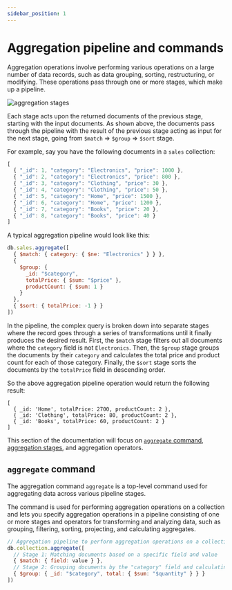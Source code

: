 ```yaml
---
sidebar_position: 1
---
```


# Aggregation pipeline and commands

Aggregation operations involve performing various operations on a large number of data records, such as data grouping, sorting, restructuring, or modifying.
These operations pass through one or more stages, which make up a pipeline.

![aggregation stages](/img/docs/aggregation-stages.jpg)

Each stage acts upon the returned documents of the previous stage, starting with the input documents.
As shown above, the documents pass through the pipeline with the result of the previous stage acting as input for the next stage, going from `$match` => `$group` => `$sort` stage.

For example, say you have the following documents in a `sales` collection:

```js
[
  { "_id": 1, "category": "Electronics", "price": 1000 },
  { "_id": 2, "category": "Electronics", "price": 800 },
  { "_id": 3, "category": "Clothing", "price": 30 },
  { "_id": 4, "category": "Clothing", "price": 50 },
  { "_id": 5, "category": "Home", "price": 1500 },
  { "_id": 6, "category": "Home", "price": 1200 },
  { "_id": 7, "category": "Books", "price": 20 },
  { "_id": 8, "category": "Books", "price": 40 }
]
```

A typical aggregation pipeline would look like this:

```js
db.sales.aggregate([
  { $match: { category: { $ne: "Electronics" } } },
  {
    $group: {
      _id: "$category",
      totalPrice: { $sum: "$price" },
      productCount: { $sum: 1 }
    }
  },
  { $sort: { totalPrice: -1 } }
])
```

In the pipeline, the complex query is broken down into separate stages where the record goes through a series of transformations until it finally produces the desired result.
First, the `$match` stage filters out all documents where the `category` field is not `Electronics`.
Then, the `$group` stage groups the documents by their `category` and calculates the total price and product count for each of those category.
Finally, the `$sort` stage sorts the documents by the `totalPrice` field in descending order.

So the above aggregation pipeline operation would return the following result:

```json5
[
  { _id: 'Home', totalPrice: 2700, productCount: 2 },
  { _id: 'Clothing', totalPrice: 80, productCount: 2 },
  { _id: 'Books', totalPrice: 60, productCount: 2 }
]
```

This section of the documentation will focus on [`aggregate` command](#aggregate-command), [aggregation stages](../aggregation-stages), and aggregation operators.

## `aggregate` command

The aggregation command `aggregate` is a top-level command used for aggregating data across various pipeline stages.

The command is used for performing aggregation operations on a collection and lets you specify aggregation operations in a pipeline consisting of one or more stages and operators for transforming and analyzing data, such as grouping, filtering, sorting, projecting, and calculating aggregates.

```js
// Aggregation pipeline to perform aggregation operations on a collection
db.collection.aggregate([
  // Stage 1: Matching documents based on a specific field and value
  { $match: { field: value } },
  // Stage 2: Grouping documents by the "category" field and calculating the sum of the "quantity" field
  { $group: { _id: "$category", total: { $sum: "$quantity" } } }
])
```

